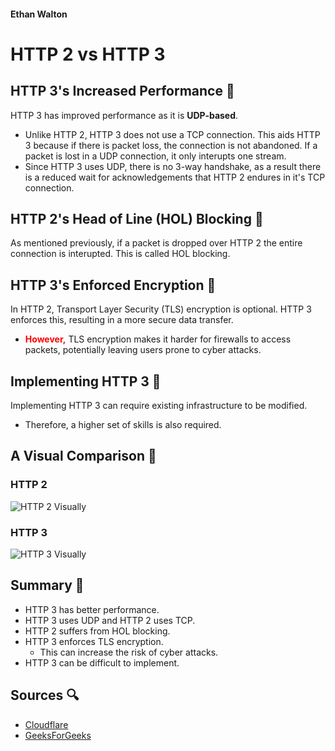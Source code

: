 #### Ethan Walton

# HTTP 2 vs HTTP 3

## HTTP 3's Increased Performance 🚀

HTTP 3 has improved performance as it is **UDP-based**.

- Unlike HTTP 2, HTTP 3 does not use a TCP connection. This aids HTTP 3 because if there is packet loss, the connection is not abandoned. If a packet is lost in a UDP connection, it only interupts one stream.
- Since HTTP 3 uses UDP, there is no 3-way handshake, as a result there is a reduced wait for acknowledgements that HTTP 2 endures in it's TCP connection.

## HTTP 2's Head of Line (HOL) Blocking 🚧

As mentioned previously, if a packet is dropped over HTTP 2 the entire connection is interupted. This is called HOL blocking.

## HTTP 3's Enforced Encryption 🔐

In HTTP 2, Transport Layer Security (TLS) encryption is optional. HTTP 3 enforces this, resulting in a more secure data transfer.

- <font color="red">**However,**</font> TLS encryption makes it harder for firewalls to access packets, potentially leaving users prone to cyber attacks.

## Implementing HTTP 3 🤔

Implementing HTTP 3 can require existing infrastructure to be modified.

- Therefore, a higher set of skills is also required.

## A Visual Comparison 👀

### HTTP 2

![HTTP 2 Visually](https://cf-assets.www.cloudflare.com/zkvhlag99gkb/5MQCKq4WKwM4fCqDGYJ8Ui/1f9306b608618fe78e3e57a1392a9b11/image1-1.gif)

### HTTP 3

![HTTP 3 Visually](https://cf-assets.www.cloudflare.com/zkvhlag99gkb/6DSF88gTgVSsmiVExIa3Ry/5e26b2b32f6bd00dda851caa4c9c46e6/image4-1.gif)

## Summary 📝

- HTTP 3 has better performance.
- HTTP 3 uses UDP and HTTP 2 uses TCP.
- HTTP 2 suffers from HOL blocking.
- HTTP 3 enforces TLS encryption.
  - This can increase the risk of cyber attacks.
- HTTP 3 can be difficult to implement.

## Sources 🔍

- [Cloudflare](https://blog.cloudflare.com/http-3-vs-http-2/)
- [GeeksForGeeks](https://www.geeksforgeeks.org/what-is-http-3-how-it-is-different-from-http-2/)
